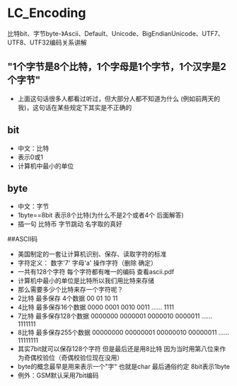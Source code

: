 # LC_Encoding
比特bit、字节byte-》Ascii、Default、Unicode、BigEndianUnicode、UTF7、UTF8、UTF32编码关系讲解

## "1个字节是8个比特，1个字母是1个字节，1个汉字是2个字节"
- 上面这句话很多人都看过听过，但大部分人都不知道为什么 (例如前两天的我)，这句话在某些规定下其实是不正确的

## bit
- 中文：比特
- 表示0或1
- 计算机中最小的单位
## byte
- 中文：字节
- 1byte==8bit 表示8个比特(为什么不是2个或者4个 后面解答)
- 插一句 比特币 字节跳动 名字取的真好

##ASCII码
- 美国制定的一套让计算机识别、保存、读取字符的标准
- 字符定义： 数字'7' 字母'a' 操作字符（删除 确定）
- 一共有128个字符 每个字符都有唯一的编码 查看ascii.pdf
- 计算机中最小的单位是比特所以我们用比特来存储
- 那么需要多少个比特来存一个字符呢？
- 2比特 最多保存 4个数据 00 01 10 11
- 4比特 最多保存16个数据 0000 0001 0010 0011 ...... 1111
- 7比特 最多保存128个数据 0000000 0000001 0000010 0000011 ...... 1111111
- 8比特 最多保存255个数据 00000000 00000001 00000010 00000011 ...... 11111111
- 其实7bit就可以保存128个字符 但是最后还是用8比特 因为当时用第八位来作为奇偶校验位（奇偶校验位现在没用）
- byte的概念最早是用来表示一个"字" 也就是char 最后通俗约定 8bit表示1byte
- 例外：GSM默认采用7bit编码
